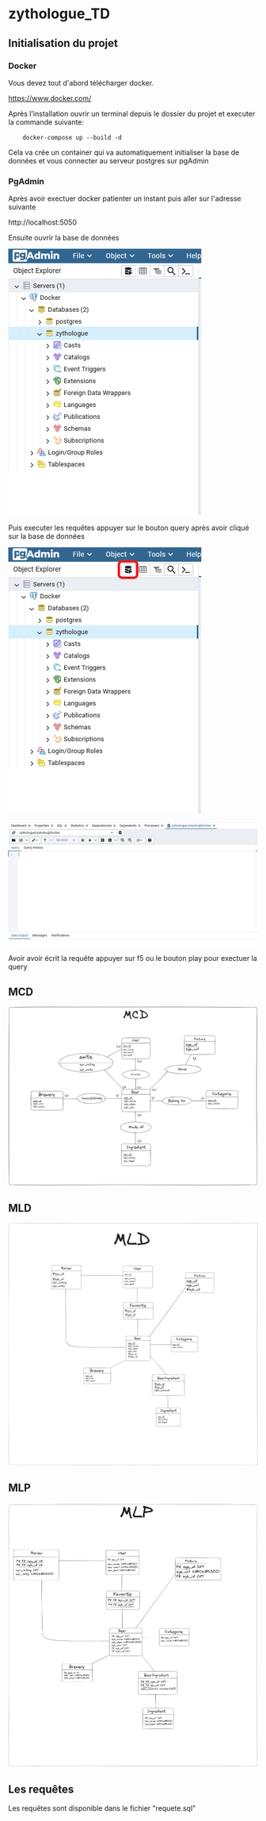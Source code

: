 # zythologue_TD

## Initialisation du projet

### Docker

Vous devez tout d'abord télécharger docker.

https://www.docker.com/

Après l'installation ouvrir un terminal depuis le dossier du projet et executer la commande suivante:
```
    docker-compose up --build -d
```
Cela va crée un container qui va automatiquement initialiser la base de données et vous connecter au serveur postgres sur pgAdmin

### PgAdmin

Après avoir exectuer docker patienter un instant puis aller sur l'adresse suivante

http://localhost:5050

Ensuite ouvrir la base de données

![Connexion à la base de données](bdd.png)

Puis executer les requêtes appuyer sur le bouton query après avoir cliqué sur la base de données 

![Query tool](query_tool.png)

![Query](query.png)

Avoir avoir écrit la requête appuyer sur f5 ou le bouton play pour exectuer la query

## MCD

![Modèle conceptuel de données](mcd_zythologue.png)

## MLD

![Modèle logique de données](mld_zythologue.png)

## MLP

![Modèle logique physique de données](mlp_zythologue.png)

## Les requêtes

Les requêtes sont disponible dans le fichier "requete.sql"